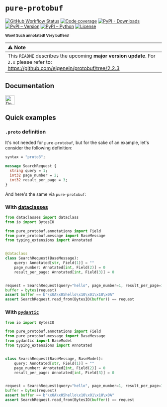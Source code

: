 # `pure-protobuf`

[![GitHub Workflow Status](https://img.shields.io/github/actions/workflow/status/eigenein/protobuf/check.yml?label=checks&logo=github)](https://github.com/eigenein/protobuf/actions/workflows/check.yml)
[![Code coverage](https://codecov.io/gh/eigenein/protobuf/branch/master/graph/badge.svg?token=bJarwbLlY7)](https://codecov.io/gh/eigenein/protobuf)
[![PyPI - Downloads](https://img.shields.io/pypi/dm/pure-protobuf.svg)](https://pypistats.org/packages/pure-protobuf)
[![PyPI – Version](https://img.shields.io/pypi/v/pure-protobuf.svg)](https://pypi.org/project/pure-protobuf/#history)
[![PyPI – Python](https://img.shields.io/pypi/pyversions/pure-protobuf.svg?logo=python&logoColor=yellow)](https://pypi.org/project/pure-protobuf/#files)
[![License](https://img.shields.io/pypi/l/pure-protobuf.svg)](https://github.com/eigenein/protobuf/blob/master/LICENSE)

<small><strong>Wow! Such annotated! Very buffers!</strong></small>

| ⚠️ Note                                                                                                                                   |
|:------------------------------------------------------------------------------------------------------------------------------------------|
| This `README` describes the upcoming **major version update**. For `2.x` please refer to: https://github.com/eigenein/protobuf/tree/2.2.3 |

## Documentation

<a href="https://eigenein.github.io/protobuf/">
    <img alt="Documentation" height="30em" src="https://img.shields.io/github/actions/workflow/status/eigenein/protobuf/docs.yml?label=documentation&logo=github">
</a>

## Quick examples

### `.proto` definition

It's not needed for `pure-protobuf`, but for the sake of an example, let's consider the following definition:

```protobuf
syntax = "proto3";

message SearchRequest {
  string query = 1;
  int32 page_number = 2;
  int32 result_per_page = 3;
}
```

And here's the same via `pure-protobuf`:

### With [dataclasses](https://docs.python.org/3/library/dataclasses.html)

```python title="dataclass_example.py"
from dataclasses import dataclass
from io import BytesIO

from pure_protobuf.annotations import Field
from pure_protobuf.message import BaseMessage
from typing_extensions import Annotated


@dataclass
class SearchRequest(BaseMessage):
    query: Annotated[str, Field(1)] = ""
    page_number: Annotated[int, Field(2)] = 0
    result_per_page: Annotated[int, Field(3)] = 0


request = SearchRequest(query="hello", page_number=1, result_per_page=10)
buffer = bytes(request)
assert buffer == b"\x0A\x05hello\x10\x01\x18\x0A"
assert SearchRequest.read_from(BytesIO(buffer)) == request
```

### With [`pydantic`](https://docs.pydantic.dev/)

```python title="pydantic_example.py"
from io import BytesIO

from pure_protobuf.annotations import Field
from pure_protobuf.message import BaseMessage
from pydantic import BaseModel
from typing_extensions import Annotated


class SearchRequest(BaseMessage, BaseModel):
    query: Annotated[str, Field(1)] = ""
    page_number: Annotated[int, Field(2)] = 0
    result_per_page: Annotated[int, Field(3)] = 0


request = SearchRequest(query="hello", page_number=1, result_per_page=10)
buffer = bytes(request)
assert buffer == b"\x0A\x05hello\x10\x01\x18\x0A"
assert SearchRequest.read_from(BytesIO(buffer)) == request
```
